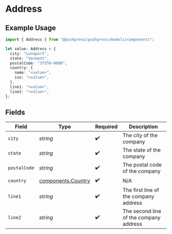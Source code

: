 # Address

## Example Usage

```typescript
import { Address } from "@pushpress/pushpress/models/components";

let value: Address = {
  city: "Lunaport",
  state: "Vermont",
  postalCode: "37559-0008",
  country: {
    name: "<value>",
    iso: "<value>",
  },
  line1: "<value>",
  line2: "<value>",
};
```

## Fields

| Field                                                    | Type                                                     | Required                                                 | Description                                              |
| -------------------------------------------------------- | -------------------------------------------------------- | -------------------------------------------------------- | -------------------------------------------------------- |
| `city`                                                   | *string*                                                 | :heavy_check_mark:                                       | The city of the company                                  |
| `state`                                                  | *string*                                                 | :heavy_check_mark:                                       | The state of the company                                 |
| `postalCode`                                             | *string*                                                 | :heavy_check_mark:                                       | The postal code of the company                           |
| `country`                                                | [components.Country](../../models/components/country.md) | :heavy_check_mark:                                       | N/A                                                      |
| `line1`                                                  | *string*                                                 | :heavy_check_mark:                                       | The first line of the company address                    |
| `line2`                                                  | *string*                                                 | :heavy_check_mark:                                       | The second line of the company address                   |